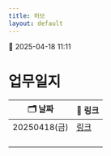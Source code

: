 ```yaml
---
title: 허브
layout: default
---
```

📅 2025-04-18 11:11
# 업무일지

| 🗂️ 날짜      | 📄  링크              |
| ----------- | ------------------- |
| 20250418(금) | [링크](./일지_20250418) |
|             |                     |
|             |                     |
|             |                     |
|             |                     |

